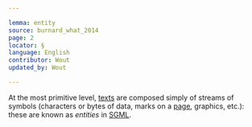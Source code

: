 ```yaml
---

lemma: entity
source: burnard_what_2014
page: 2
locator: §
language: English
contributor: Wout
updated_by: Wout

---
```


At the most primitive level, [texts](text.html) are composed simply of streams of symbols (characters or bytes of data, marks on a [page](page.html), graphics, etc.): these are known as _entities_ in [SGML](SGML.html).
